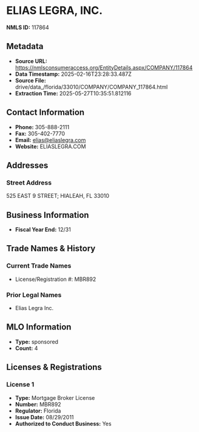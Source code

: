 # ELIAS LEGRA, INC.

**NMLS ID:** 117864

## Metadata
- **Source URL:** https://nmlsconsumeraccess.org/EntityDetails.aspx/COMPANY/117864
- **Data Timestamp:** 2025-02-16T23:28:33.487Z
- **Source File:** drive/data_/florida/33010/COMPANY/COMPANY_117864.html
- **Extraction Time:** 2025-05-27T10:35:51.812116

## Contact Information
- **Phone:** 305-888-2111
- **Fax:** 305-402-7770
- **Email:** elias@eliaslegra.com
- **Website:** ELIASLEGRA.COM

## Addresses
### Street Address
525 EAST 9 STREET; HIALEAH, FL 33010

## Business Information
- **Fiscal Year End:** 12/31

## Trade Names & History
### Current Trade Names
- License/Registration #: MBR892

### Prior Legal Names
- Elias Legra Inc.

## MLO Information
- **Type:** sponsored
- **Count:** 4

## Licenses & Registrations

### License 1
- **Type:** Mortgage Broker License
- **Number:** MBR892
- **Regulator:** Florida
- **Issue Date:** 08/29/2011
- **Authorized to Conduct Business:** Yes
